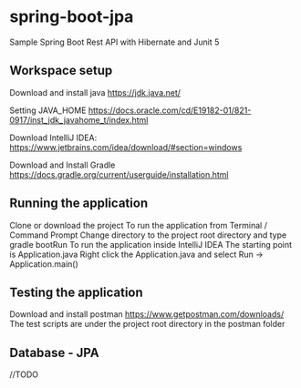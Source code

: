 # spring-boot-jpa
Sample Spring Boot Rest API with Hibernate and Junit 5

## Workspace setup
Download and install java <https://jdk.java.net/>

Setting JAVA_HOME  <https://docs.oracle.com/cd/E19182-01/821-0917/inst_jdk_javahome_t/index.html>

Download IntelliJ IDEA: <https://www.jetbrains.com/idea/download/#section=windows>

Download and Install Gradle <https://docs.gradle.org/current/userguide/installation.html>

## Running the application
Clone or download the project
To run the application from Terminal / Command Prompt
Change directory to the project root directory and type gradle bootRun
To run the application inside IntelliJ IDEA
The starting point is Application.java
Right click the Application.java and select Run -> Application.main()

## Testing the application
Download and install postman <https://www.getpostman.com/downloads/>
The test scripts are under the project root directory in the postman folder

## Database - JPA
//TODO
